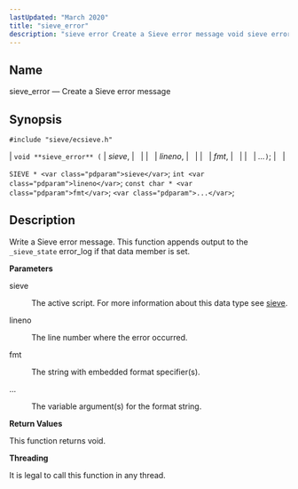 ```yaml
---
lastUpdated: "March 2020"
title: "sieve_error"
description: "sieve error Create a Sieve error message void sieve error sieve lineno fmt SIEVE sieve int lineno const char fmt Write a Sieve error message This function appends output to the sieve state error log if that data member is set sieve The active script For more information about this..."
---
```


<a name="apis.sieve_error"></a> 
## Name

sieve_error — Create a Sieve error message

## Synopsis

`#include "sieve/ecsieve.h"`

| `void **sieve_error** (` | <var class="pdparam">sieve</var>, |   |
|   | <var class="pdparam">lineno</var>, |   |
|   | <var class="pdparam">fmt</var>, |   |
|   | <var class="pdparam">...</var>`)`; |   |

`SIEVE * <var class="pdparam">sieve</var>`;
`int <var class="pdparam">lineno</var>`;
`const char * <var class="pdparam">fmt</var>`;
`<var class="pdparam">...</var>`;<a name="idp59920704"></a> 
## Description

Write a Sieve error message. This function appends output to the `_sieve_state` error_log if that data member is set.

**<a name="idp59922432"></a> Parameters**

<dl class="variablelist">

<dt>sieve</dt>

<dd>

The active script. For more information about this data type see [sieve](/momentum/3/3-api/structs-sieve).

</dd>

<dt>lineno</dt>

<dd>

The line number where the error occurred.

</dd>

<dt>fmt</dt>

<dd>

The string with embedded format specifier(s).

</dd>

<dt>...</dt>

<dd>

The variable argument(s) for the format string.

</dd>

</dl>

**<a name="idp59931472"></a> Return Values**

This function returns void.

**<a name="idp59932384"></a> Threading**

It is legal to call this function in any thread.